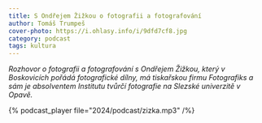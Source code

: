 ```yaml
---
title: S Ondřejem Žižkou o fotografii a fotografování
author: Tomáš Trumpeš
cover-photo: https://i.ohlasy.info/i/9dfd7cf8.jpg
category: podcast
tags: kultura
---
```


*Rozhovor o fotografii a fotografování s Ondřejem Žižkou, který v Boskovicích pořádá fotografické dílny, má tiskařskou firmu Fotografiks a sám je absolventem Institutu tvůrčí fotografie na Slezské univerzitě v Opavě.*

{% podcast_player file="2024/podcast/zizka.mp3" /%}
